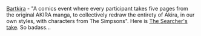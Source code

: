 ---
layout: post
wordpress_id: 1602
wordpress_url: http://noesbueno.com/?p=1602
date: '2013-04-12 13:29:39 -0500'
date_gmt: '2013-04-12 18:29:39 -0500'
body: |
  <p><a href="http://harveyjames.tumblr.com/post/46123764908/springfield-is-about-to-eoxopolooodoe-whew-just">Bartkira</a> - "A comics event where every participant takes five pages from the original AKIRA manga, to collectively redraw the entirety of Akira, in our own styles, with characters from The Simpsons".  Here is <a href="http://www.flickr.com/photos/bar-art/8633129528/">The Searcher's take</a>.  So badass... </p>
---